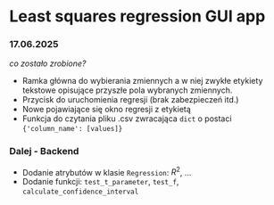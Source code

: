 # Least squares regression GUI app
### 17.06.2025
*co zostało zrobione?*
- Ramka główna do wybierania zmiennych a w niej zwykłe etykiety tekstowe opisujące przyszłe pola wybranych zmiennych.
- Przycisk do uruchomienia regresji (brak zabezpieczeń itd.)
- Nowe pojawiające się okno regresji z etykietą
- Funkcja do czytania pliku .csv zwracająca `dict` o postaci `{'column_name': [values]}`

### Dalej - Backend
- Dodanie atrybutów w klasie `Regression`: $R^2$, ...
- Dodanie funkcji: `test_t_parameter`, `test_f`, `calculate_confidence_interval`

